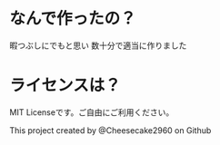 # なんで作ったの？
暇つぶしにでもと思い
数十分で適当に作りました

# ライセンスは？
MIT Licenseです。ご自由にご利用ください。

This project created by @Cheesecake2960 on Github
